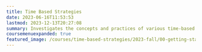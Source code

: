 ```yaml
---
title: Time Based Strategies
date: 2023-06-16T11:53:53
lastmod: 2023-12-13T20:27:08
summary: Investigates the concepts and practices of various time-based media arts with basic introduction to the processes of video art, sound art, and media installation.
coursemenuexpanded: true
featured_image: /courses/time-based-strategies/2023-fall/00-getting-started/2023-time-based-strategies-course-image.jpg
---
```

